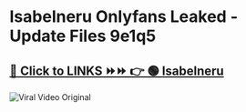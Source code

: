 
 # Isabelneru Onlyfans Leaked - Update Files 9e1q5

## <h2><a href="https://clipsfans.com/Isabelneru&ref=git">🔗 Click to LINKS ⏩⏩ 👉 🟢 Isabelneru </a></h2>

<a href="https://clipsfans.com/Isabelneru&ref=git" rel="nofollow" data-target="animated-image.originalLink"><img src="https://i.ibb.co.com/xMMVF88/686577567.gif" alt="Viral Video Original" style="max-width: 100%; display: inline-block;" data-target="animated-image.originalImage"></a>

